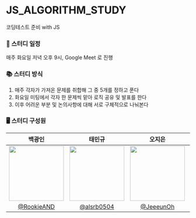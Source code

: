# JS_ALGORITHM_STUDY
코딩테스트 준비 with JS

### 📅 스터디 일정
매주 화요일 저녁 오후 9시, Google Meet 로 진행 

### 📚 스터디 방식

1. 매주 각자가 가져온 문제를 취합해 그 중 5개를 정하고 푼다 <br/>
2. 화요일 미팅에서 각자 한 문제씩 맡아 로직 공유 및 발표를 한다 
3. 이후 어려운 부분 및 논의사항에 대해 서로 구체적으로 나눠본다

### 🖥 스터디 구성원
|백광인|태민규|오지은|장효신|
|:-:|:-:|:-:|:-:|
|<img src="https://avatars.githubusercontent.com/u/74497253?v=4" width=150>|<img src="https://avatars.githubusercontent.com/u/65377787?v=4" width=150>|<img src="https://avatars.githubusercontent.com/u/65931227?v=4" width=150>|<img src="https://avatars.githubusercontent.com/u/71035113?v=4" width=150>|
|[@RookieAND](https://github.com/RookieAND)|[@alsrb0504](https://github.com/alsrb0504)|[@JeeeunOh](https://github.com/JeeeunOh)|[@hyosin-Jang](https://github.com/hyosin-Jang)|